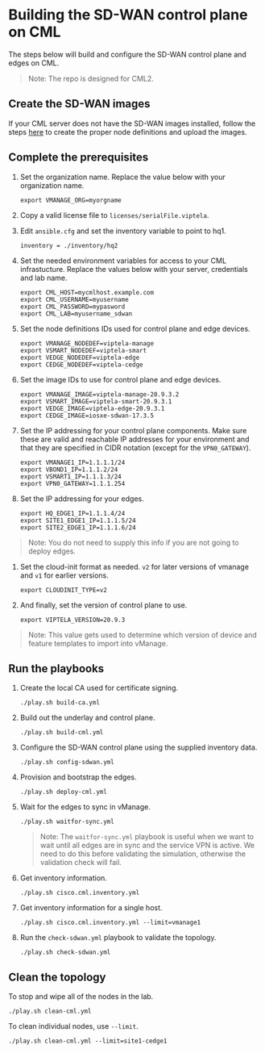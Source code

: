 # Building the SD-WAN control plane on CML

The steps below will build and configure the SD-WAN control plane and edges on CML.

>Note: The repo is designed for CML2.

## Create the SD-WAN images

If your CML server does not have the SD-WAN images installed, follow the steps [here](https://github.com/CiscoSE/virl-howtos/blob/master/virl2-sdwan-images/virl2-sdwan-devops.md) to create the proper node definitions and upload the images.

## Complete the prerequisites

1. Set the organization name.  Replace the value below with your organization name.
    ```
    export VMANAGE_ORG=myorgname
    ```

1. Copy a valid license file to `licenses/serialFile.viptela`.

1. Edit `ansible.cfg` and set the inventory variable to point to hq1.
    ```
    inventory = ./inventory/hq2
    ```
    
1. Set the needed environment variables for access to your CML infrastucture.  Replace the values below with your server, credentials and lab name.
    ```
    export CML_HOST=mycmlhost.example.com
    export CML_USERNAME=myusername
    export CML_PASSWORD=mypasword
    export CML_LAB=myusername_sdwan
    ```

1. Set the node definitions IDs used for control plane and edge devices.
    ```
    export VMANAGE_NODEDEF=viptela-manage
    export VSMART_NODEDEF=viptela-smart
    export VEDGE_NODEDEF=viptela-edge
    export CEDGE_NODEDEF=viptela-cedge
    ```

1. Set the image IDs to use for control plane and edge devices.
    ```
    export VMANAGE_IMAGE=viptela-manage-20.9.3.2
    export VSMART_IMAGE=viptela-smart-20.9.3.1
    export VEDGE_IMAGE=viptela-edge-20.9.3.1
    export CEDGE_IMAGE=iosxe-sdwan-17.3.5
    ```

1. Set the IP addressing for your control plane components.  Make sure these are valid and reachable IP addresses for your environment and that they are specified in CIDR notation (except for the `VPN0_GATEWAY`).
    ```
    export VMANAGE1_IP=1.1.1.1/24
    export VBOND1_IP=1.1.1.2/24
    export VSMART1_IP=1.1.1.3/24
    export VPN0_GATEWAY=1.1.1.254
    ```

1. Set the IP addressing for your edges.
    ```
    export HQ_EDGE1_IP=1.1.1.4/24
    export SITE1_EDGE1_IP=1.1.1.5/24
    export SITE2_EDGE1_IP=1.1.1.6/24
    ```
>Note: You do not need to supply this info if you are not going to deploy edges.

1. Set the cloud-init format as needed.  `v2` for later versions of vmanage and `v1` for earlier versions.
    ```
    export CLOUDINIT_TYPE=v2
    ```

1. And finally, set the version of control plane to use.
    ```
    export VIPTELA_VERSION=20.9.3
    ```

>Note: This value gets used to determine which version of device and feature templates to import into vManage.

## Run the playbooks

1. Create the local CA used for certificate signing.
    ```
    ./play.sh build-ca.yml
    ```

1. Build out the underlay and control plane.
    ```
    ./play.sh build-cml.yml
    ```

1. Configure the SD-WAN control plane using the supplied inventory data.
    ```
    ./play.sh config-sdwan.yml
    ```

1. Provision and bootstrap the edges.
    ```
    ./play.sh deploy-cml.yml
    ```

1. Wait for the edges to sync in vManage.
    ```
    ./play.sh waitfor-sync.yml
    ```
    > Note: The `waitfor-sync.yml` playbook is useful when we want to wait until all edges are in sync and the service VPN is active.  We need to do this before validating the simulation, otherwise the validation check will fail.

1. Get inventory information.
    ```
    ./play.sh cisco.cml.inventory.yml
    ```

1. Get inventory information for a single host.
    ```
    ./play.sh cisco.cml.inventory.yml --limit=vmanage1
    ```

1. Run the `check-sdwan.yml` playbook to validate the topology.
    ```
    ./play.sh check-sdwan.yml
    ```

## Clean the topology

To stop and wipe all of the nodes in the lab.
```
./play.sh clean-cml.yml
```

To clean individual nodes, use `--limit`.
```
./play.sh clean-cml.yml --limit=site1-cedge1
```
